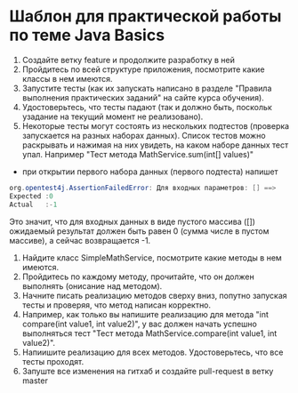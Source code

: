 # Шаблон для практической работы по теме Java Basics

1. Создайте ветку feature и продолжите разработку в ней
1. Пройдитесь по всей структуре приложения, посмотрите какие классы в нем имеются.
1. Запустите тесты (как их запускать написано в разделе "Правила выполнения практических заданий" на сайте курса обучения).
1. Удостоверьтесь, что тесты падают (так и должно быть, поскольк узадание на текущий момент не реализовано).
1. Некоторые тесты могут состоять из нескольких подтестов (проверка запускается на разных наборах данных). 
Список тестов можно раскрывать и нажимая на них увидеть, на каком наборе данных тест упал. Например "Тест метода MathService.sum(int[] values)" 
- при открытии первого набора данных (первого подтеста) напишет 
```java
org.opentest4j.AssertionFailedError: Для входных параметров: [] ==> 
Expected :0
Actual   :-1
```
Это значит, что для входных данных в виде пустого массива ([]) ожидаемый результат должен быть равен 0 (сумма числе в пустом массиве), а сейчас возвращается -1.
1. Найдите класс SimpleMathService, посмотрите какие методы в нем имеются.
1. Пройдитесь по каждому методу, прочитайте, что он должен выполнять (онисание над методом).
1. Начните писать реализацию методов сверху вниз, попутно запуская тесты и проверяя, что метод написан корректно.
1. Например, как только вы напишите реализацию для метода "int compare(int value1, int value2)", у вас должен начать 
успешно выполняться тест "Тест метода MathService.compare(int value1, int value2)".
1. Напиишите реализацию для всех методов. Удостоверьтесь, что все тесты проходят.
1. Запуште все изменения на гитхаб и создайте pull-request в ветку master